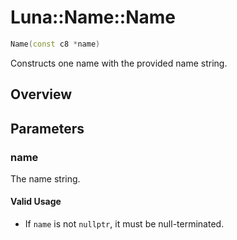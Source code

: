 # Luna::Name::Name

```c++
Name(const c8 *name)
```

Constructs one name with the provided name string. 

## Overview


## Parameters
### name
The name string. 

#### Valid Usage
* If `name` is not `nullptr`, it must be null-terminated. 

